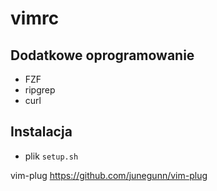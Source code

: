 # vimrc

## Dodatkowe oprogramowanie

- FZF
- ripgrep
- curl

## Instalacja

- plik `setup.sh`


vim-plug https://github.com/junegunn/vim-plug
